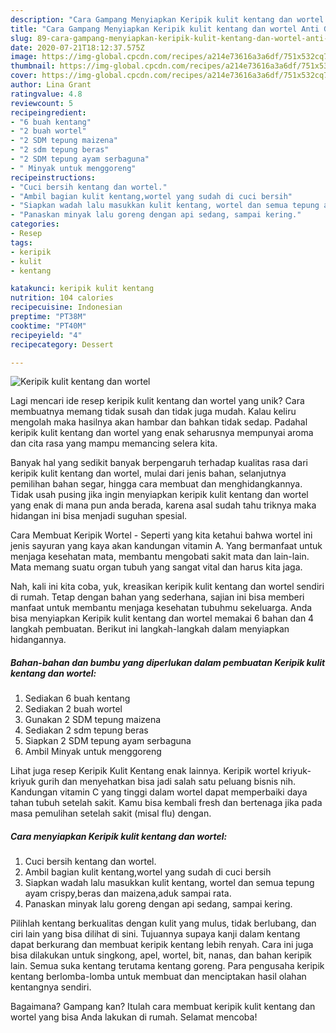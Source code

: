 ```yaml
---
description: "Cara Gampang Menyiapkan Keripik kulit kentang dan wortel Anti Gagal"
title: "Cara Gampang Menyiapkan Keripik kulit kentang dan wortel Anti Gagal"
slug: 89-cara-gampang-menyiapkan-keripik-kulit-kentang-dan-wortel-anti-gagal
date: 2020-07-21T18:12:37.575Z
image: https://img-global.cpcdn.com/recipes/a214e73616a3a6df/751x532cq70/keripik-kulit-kentang-dan-wortel-foto-resep-utama.jpg
thumbnail: https://img-global.cpcdn.com/recipes/a214e73616a3a6df/751x532cq70/keripik-kulit-kentang-dan-wortel-foto-resep-utama.jpg
cover: https://img-global.cpcdn.com/recipes/a214e73616a3a6df/751x532cq70/keripik-kulit-kentang-dan-wortel-foto-resep-utama.jpg
author: Lina Grant
ratingvalue: 4.8
reviewcount: 5
recipeingredient:
- "6 buah kentang"
- "2 buah wortel"
- "2 SDM tepung maizena"
- "2 sdm tepung beras"
- "2 SDM tepung ayam serbaguna"
- " Minyak untuk menggoreng"
recipeinstructions:
- "Cuci bersih kentang dan wortel."
- "Ambil bagian kulit kentang,wortel yang sudah di cuci bersih"
- "Siapkan wadah lalu masukkan kulit kentang, wortel dan semua tepung ayam crispy,beras dan maizena,aduk sampai rata."
- "Panaskan minyak lalu goreng dengan api sedang, sampai kering."
categories:
- Resep
tags:
- keripik
- kulit
- kentang

katakunci: keripik kulit kentang 
nutrition: 104 calories
recipecuisine: Indonesian
preptime: "PT38M"
cooktime: "PT40M"
recipeyield: "4"
recipecategory: Dessert

---
```



![Keripik kulit kentang dan wortel](https://img-global.cpcdn.com/recipes/a214e73616a3a6df/751x532cq70/keripik-kulit-kentang-dan-wortel-foto-resep-utama.jpg)

Lagi mencari ide resep keripik kulit kentang dan wortel yang unik? Cara membuatnya memang tidak susah dan tidak juga mudah. Kalau keliru mengolah maka hasilnya akan hambar dan bahkan tidak sedap. Padahal keripik kulit kentang dan wortel yang enak seharusnya mempunyai aroma dan cita rasa yang mampu memancing selera kita.

Banyak hal yang sedikit banyak berpengaruh terhadap kualitas rasa dari keripik kulit kentang dan wortel, mulai dari jenis bahan, selanjutnya pemilihan bahan segar, hingga cara membuat dan menghidangkannya. Tidak usah pusing jika ingin menyiapkan keripik kulit kentang dan wortel yang enak di mana pun anda berada, karena asal sudah tahu triknya maka hidangan ini bisa menjadi suguhan spesial.

Cara Membuat Keripik Wortel - Seperti yang kita ketahui bahwa wortel ini jenis sayuran yang kaya akan kandungan vitamin A. Yang bermanfaat untuk menjaga kesehatan mata, membantu mengobati sakit mata dan lain-lain. Mata memang suatu organ tubuh yang sangat vital dan harus kita jaga.


Nah, kali ini kita coba, yuk, kreasikan keripik kulit kentang dan wortel sendiri di rumah. Tetap dengan bahan yang sederhana, sajian ini bisa memberi manfaat untuk membantu menjaga kesehatan tubuhmu sekeluarga. Anda bisa menyiapkan Keripik kulit kentang dan wortel memakai 6 bahan dan 4 langkah pembuatan. Berikut ini langkah-langkah dalam menyiapkan hidangannya.

<!--inarticleads1-->

##### Bahan-bahan dan bumbu yang diperlukan dalam pembuatan Keripik kulit kentang dan wortel:

1. Sediakan 6 buah kentang
1. Sediakan 2 buah wortel
1. Gunakan 2 SDM tepung maizena
1. Sediakan 2 sdm tepung beras
1. Siapkan 2 SDM tepung ayam serbaguna
1. Ambil  Minyak untuk menggoreng


Lihat juga resep Keripik Kulit Kentang enak lainnya. Keripik wortel kriyuk-kriyuk gurih dan menyehatkan bisa jadi salah satu peluang bisnis nih. Kandungan vitamin C yang tinggi dalam wortel dapat memperbaiki daya tahan tubuh setelah sakit. Kamu bisa kembali fresh dan bertenaga jika pada masa pemulihan setelah sakit (misal flu) dengan. 

<!--inarticleads2-->

##### Cara menyiapkan Keripik kulit kentang dan wortel:

1. Cuci bersih kentang dan wortel.
1. Ambil bagian kulit kentang,wortel yang sudah di cuci bersih
1. Siapkan wadah lalu masukkan kulit kentang, wortel dan semua tepung ayam crispy,beras dan maizena,aduk sampai rata.
1. Panaskan minyak lalu goreng dengan api sedang, sampai kering.


Pilihlah kentang berkualitas dengan kulit yang mulus, tidak berlubang, dan ciri lain yang bisa dilihat di sini. Tujuannya supaya kanji dalam kentang dapat berkurang dan membuat keripik kentang lebih renyah. Cara ini juga bisa dilakukan untuk singkong, apel, wortel, bit, nanas, dan bahan keripik lain. Semua suka kentang terutama kentang goreng. Para pengusaha keripik kentang berlomba-lomba untuk membuat dan menciptakan hasil olahan kentangnya sendiri. 

Bagaimana? Gampang kan? Itulah cara membuat keripik kulit kentang dan wortel yang bisa Anda lakukan di rumah. Selamat mencoba!
